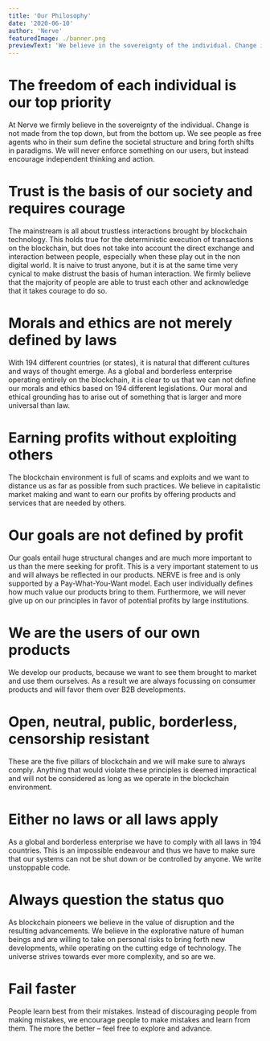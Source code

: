 ```yaml
---
title: 'Our Philosophy'
date: '2020-06-10'
author: 'Nerve'
featuredImage: ./banner.png
previewText: 'We believe in the sovereignty of the individual. Change is not made from the top down, but from the bottom up.'
---
```


# The freedom of each individual is our top priority

At Nerve we firmly believe in the sovereignty of the individual. Change is not made from the top down, but from the bottom up. We see people as free agents 
who in their sum define the societal structure and bring forth shifts in paradigms. We will never enforce something on our users, but instead encourage 
independent thinking and action.

# Trust is the basis of our society and requires courage

The mainstream is all about trustless interactions brought by blockchain technology. This holds true for the deterministic execution of transactions on the blockchain, 
but does not take into account the direct exchange and interaction between people, especially when these play out in the non digital world. 
It is naive to trust anyone, but it is at the same time very cynical to make distrust the basis of human interaction. We firmly believe that the majority of people are able 
to trust each other and acknowledge that it takes courage to do so.

# Morals and ethics are not merely defined by laws

With 194 different countries (or states), it is natural that different cultures and ways of thought emerge. As a global and borderless enterprise 
operating entirely on the blockchain, it is clear to us that we can not define our morals and ethics based on 194 different legislations. 
Our moral and ethical grounding has to arise out of something that is larger and more universal than law.

# Earning profits without exploiting others

The blockchain environment is full of scams and exploits and we want to distance us as far as possible from such practices. 
We believe in capitalistic market making and want to earn our profits by offering products and services that are needed by others.

# Our goals are not defined by profit

Our goals entail huge structural changes and are much more important to us than the mere seeking for profit. 
This is a very important statement to us and will always be reflected in our products. NERVE is free and is only supported by a Pay-What-You-Want model. 
Each user individually defines how much value our products bring to them. Furthermore, we will never give up on our principles in favor of potential profits by large institutions.

# We are the users of our own products

We develop our products, because we want to see them brought to market and use them ourselves. As a result we are always focussing on consumer products and will favor them 
over B2B developments.

# Open, neutral, public, borderless, censorship resistant

These are the five pillars of blockchain and we will make sure to always comply. Anything that would violate these principles is deemed impractical and will not be considered 
as long as we operate in the blockchain environment.

# Either no laws or all laws apply

As a global and borderless enterprise we have to comply with all laws in 194 countries. This is an impossible endeavour and thus we have to make sure that our systems 
can not be shut down or be controlled by anyone. We write unstoppable code.

# Always question the status quo

As blockchain pioneers we believe in the value of disruption and the resulting advancements. We believe in the explorative nature of human beings and are willing 
to take on personal risks to bring forth new developments, while operating on the cutting edge of technology. The universe strives towards ever more complexity, and so are we.

# Fail faster

People learn best from their mistakes. Instead of discouraging people from making mistakes, we encourage people to make mistakes and learn from them. 
The more the better – feel free to explore and advance.